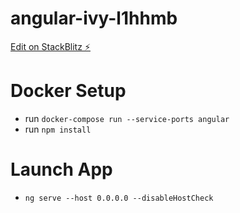 # angular-ivy-l1hhmb

[Edit on StackBlitz ⚡️](https://stackblitz.com/edit/angular-ivy-l1hhmb)

# Docker Setup 
* run ```docker-compose run --service-ports angular```
* run ```npm install```

# Launch App 
* ```ng serve --host 0.0.0.0 --disableHostCheck```